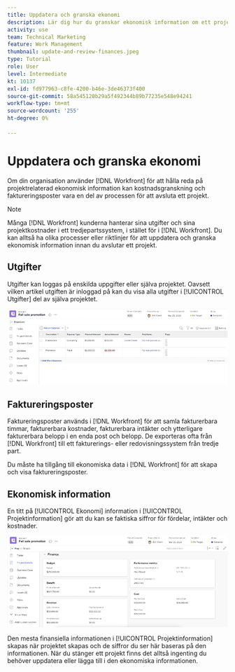 ```yaml
---
title: Uppdatera och granska ekonomi
description: Lär dig hur du granskar ekonomisk information om ett projekt i [!DNL  Workfront].
activity: use
team: Technical Marketing
feature: Work Management
thumbnail: update-and-review-finances.jpeg
type: Tutorial
role: User
level: Intermediate
kt: 10137
exl-id: fd977963-c8fe-4200-b46e-3de46373f400
source-git-commit: 58a545120b29a5f492344b89b77235e548e94241
workflow-type: tm+mt
source-wordcount: '255'
ht-degree: 0%

---
```


# Uppdatera och granska ekonomi

Om din organisation använder [!DNL Workfront] för att hålla reda på projektrelaterad ekonomisk information kan kostnadsgranskning och faktureringsposter vara en del av processen för att avsluta ett projekt.

>[!NOTE]
>
>Många [!DNL Workfront] kunderna hanterar sina utgifter och sina projektkostnader i ett tredjepartssystem, i stället för i [!DNL Workfront]. Du kan alltså ha olika processer eller riktlinjer för att uppdatera och granska ekonomisk information innan du avslutar ett projekt.


## Utgifter

Utgifter kan loggas på enskilda uppgifter eller själva projektet. Oavsett vilken artikel utgiften är inloggad på kan du visa alla utgifter i [!UICONTROL Utgifter] del av själva projektet.

![[!UICONTROL Utgifter] del av ett projekt](assets/expense-section.png)

## Faktureringsposter

Faktureringsposter används i [!DNL Workfront] för att samla fakturerbara timmar, fakturerbara kostnader, fakturerbara intäkter och ytterligare fakturerbara belopp i en enda post och belopp. De exporteras ofta från [!DNL Workfront] till ett fakturerings- eller redovisningssystem från tredje part.

Du måste ha tillgång till ekonomiska data i [!DNL Workfront] för att skapa och visa faktureringsposter.

## Ekonomisk information

En titt på [!UICONTROL Ekonomi] information i [!UICONTROL Projektinformation] gör att du kan se faktiska siffror för fördelar, intäkter och kostnader.

![Avsnittet Ekonomi i [!UICONTROL Projektinformation] fönster i ett projekt](assets/finance-section-project-details.png)

Den mesta finansiella informationen i [!UICONTROL Projektinformation] skapas när projektet skapas och de siffror du ser här baseras på den informationen. När du stänger ett projekt finns det alltså ingenting du behöver uppdatera eller lägga till i den ekonomiska informationen.

<!---
learn more urls
Create billing records
Manage project expenses
Project finances
--->
